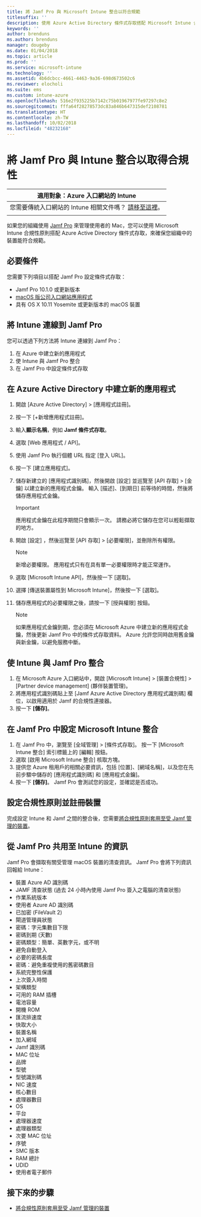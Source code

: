 ```yaml
---
title: 將 Jamf Pro 與 Microsoft Intune 整合以符合規範
titlesuffix: ''
description: 使用 Azure Active Directory 條件式存取搭配 Microsoft Intune 合規性政策來協助保護受 Jamf 管理的裝置。
keywords: ''
author: brenduns
ms.author: brenduns
manager: dougeby
ms.date: 01/04/2018
ms.topic: article
ms.prod: ''
ms.service: microsoft-intune
ms.technology: ''
ms.assetid: 4b6dcbcc-4661-4463-9a36-698d673502c6
ms.reviewer: elocholi
ms.suite: ems
ms.custom: intune-azure
ms.openlocfilehash: 516e2f935225b7142c75b01967977fe97297c8e2
ms.sourcegitcommit: fffa64f28278573dc83a846b647315def2108781
ms.translationtype: HT
ms.contentlocale: zh-TW
ms.lasthandoff: 10/02/2018
ms.locfileid: "48232168"
---
```

# <a name="integrate-jamf-pro-with-intune-for-compliance"></a>將 Jamf Pro 與 Intune 整合以取得合規性

|適用對象：Azure 入口網站的 Intune |
|--|
|您需要傳統入口網站的 Intune 相關文件嗎？ [請移至這裡](/intune/introduction-intune?toc=/intune-classic/toc.json)。|
| |

如果您的組織使用 [Jamf Pro](https://www.jamf.com) 來管理使用者的 Mac，您可以使用 Microsoft Intune 合規性原則搭配 Azure Active Directory 條件式存取，來確保您組織中的裝置能符合規範。

## <a name="prerequisites"></a>必要條件

您需要下列項目以搭配 Jamf Pro 設定條件式存取：

- Jamf Pro 10.1.0 或更新版本
- [macOS 版公司入口網站應用程式](https://aka.ms/macoscompanyportal)
- 具有 OS X 10.11 Yosemite 或更新版本的 macOS 裝置

## <a name="connecting-intune-to-jamf-pro"></a>將 Intune 連線到 Jamf Pro

您可以透過下列方法將 Intune 連線到 Jamf Pro：

1. 在 Azure 中建立新的應用程式
2. 使 Intune 與 Jamf Pro 整合
3. 在 Jamf Pro 中設定條件式存取

## <a name="create-a-new-application-in-azure-active-directory"></a>在 Azure Active Directory 中建立新的應用程式

1. 開啟 [Azure Active Directory] > [應用程式註冊]。
2. 按一下 [+新增應用程式註冊]。
3. 輸入**顯示名稱**，例如 **Jamf 條件式存取**。
4. 選取 [Web 應用程式 / API]。
5. 使用 Jamf Pro 執行個體 URL 指定 [登入 URL]。
6. 按一下 [建立應用程式]。
7. 儲存新建立的 [應用程式識別碼]，然後開啟 [設定] 並巡覽至 [API 存取] > [金鑰] 以建立新的應用程式金鑰。 輸入 [描述]、[到期日] 前等待的時間，然後將儲存應用程式金鑰。

   > [!IMPORTANT]
   > 應用程式金鑰在此程序期間只會顯示一次。 請務必將它儲存在您可以輕鬆擷取的地方。

8. 開啟 [設定] ，然後巡覽至 [API 存取] > [必要權限]，並刪除所有權限。

   > [!NOTE]
   > 新增必要權限。 應用程式只有在具有單一必要權限時才能正常運作。

9. 選取 [Microsoft Intune API]，然後按一下 [選取]。
10. 選擇 [傳送裝置屬性到 Microsoft Intune]，然後按一下 [選取]。
11. 儲存應用程式的必要權限之後，請按一下 [授與權限] 按鈕。

    > [!NOTE]
    > 如果應用程式金鑰到期，您必須在 Microsoft Azure 中建立新的應用程式金鑰，然後更新 Jamf Pro 中的條件式存取資料。 Azure 允許您同時啟用舊金鑰與新金鑰，以避免服務中斷。

## <a name="enable-intune-to-integrate-with-jamf-pro"></a>使 Intune 與 Jamf Pro 整合

1. 在 Microsoft Azure 入口網站中，開啟 [Microsoft Intune] > [裝置合規性] > [Partner device management] \(夥伴裝置管理)。
2. 將應用程式識別碼貼上至 [Jamf Azure Active Directory 應用程式識別碼] 欄位，以啟用適用於 Jamf 的合規性連接器。
3. 按一下 **[儲存]**。

## <a name="configure-microsoft-intune-integration-in-jamf-pro"></a>在 Jamf Pro 中設定 Microsoft Intune 整合

1. 在 Jamf Pro 中，瀏覽至 [全域管理] > [條件式存取]。 按一下 [Microsoft Intune 整合] 索引標籤上的 [編輯] 按鈕。
2. 選取 [啟用 Microsoft Intune 整合] 核取方塊。
3. 提供您 Azure 租用戶的相關必要資訊，包括 [位置]、[網域名稱]，以及您在先前步驟中儲存的 [應用程式識別碼] 和 [應用程式金鑰]。
4. 按一下 **[儲存]**。 Jamf Pro 會測試您的設定，並確認是否成功。

## <a name="set-up-compliance-policies-and-register-devices"></a>設定合規性原則並註冊裝置

完成設定 Intune 和 Jamf 之間的整合後，您需要[將合規性原則套用至受 Jamf 管理的裝置](conditional-access-assign-jamf.md)。

## <a name="information-shared-from-jamf-pro-to-intune"></a>從 Jamf Pro 共用至 Intune 的資訊

Jamf Pro 會擷取有關受管理 macOS 裝置的清查資訊。 Jamf Pro 會將下列資訊回報給 Intune：

* 裝置 Azure AD 識別碼
* JAMF 清查狀態 (過去 24 小時內使用 Jamf Pro 簽入之電腦的清查狀態)
* 作業系統版本
* 使用者 Azure AD 識別碼
* 已加密 (FileVault 2)
* 閘道管理員狀態
* 密碼：字元集數目下限
* 密碼到期 (天數)
* 密碼類型：簡單、英數字元，或不明
* 避免自動登入
* 必要的密碼長度
* 密碼：避免重複使用的舊密碼數目
* 系統完整性保護
* 上次簽入時間
* 架構類型
* 可用的 RAM 插槽
* 電池容量
* 開機 ROM
* 匯流排速度
* 快取大小
* 裝置名稱
* 加入網域
* Jamf 識別碼
* MAC 位址
* 品牌
* 型號
* 型號識別碼
* NIC 速度
* 核心數目
* 處理器數目
* OS
* 平台
* 處理器速度
* 處理器類型
* 次要 MAC 位址
* 序號
* SMC 版本
* RAM 總計
* UDID
* 使用者電子郵件

## <a name="next-steps"></a>接下來的步驟

- [將合規性原則套用至受 Jamf 管理的裝置](conditional-access-assign-jamf.md)
